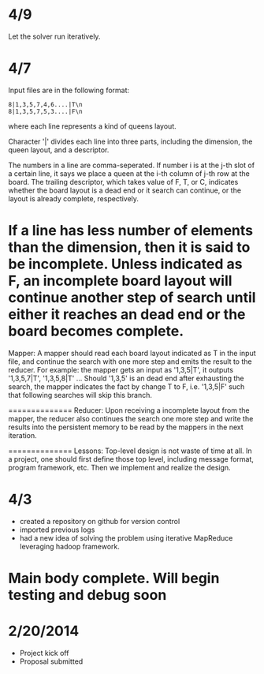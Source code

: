 # 4/9
Let the solver run iteratively.


# 4/7
Input files are in the following format:

    8|1,3,5,7,4,6....|T\n
    8|1,3,5,7,5,3....|F\n

where each line represents a kind of queens layout.

Character '|' divides each line into three parts, including the dimension, the
queen layout, and a descriptor.

The numbers in a line are comma-seperated. If number i is at the j-th slot of
a certain line, it says we place a queen at the i-th column of j-th row at the
board. The trailing descriptor, which takes value of F, T, or C, indicates whether the board layout is a dead end or
it search can continue, or the layout is already complete, respectively.

If a line has less number of elements than the dimension, then it is said to be incomplete.
Unless indicated as F, an incomplete board layout will continue another step of
search until either it reaches an dead end or the board becomes complete.
=============
Mapper:
A mapper should read each board layout indicated as T in the input file, and
continue the search with one more step and emits the result to the reducer.
For example: the mapper gets an input as '1,3,5|T', it outputs '1,3,5,7|T',
'1,3,5,8|T' ... Should '1,3,5' is an dead end after exhausting the search, the
mapper indicates the fact by change T to F, i.e. '1,3,5|F' such that following
searches will skip this branch.

==============
Reducer:
Upon receiving a incomplete layout from the mapper, the reducer also continues
the search one more step and write the results into the persistent memory to be
read by the mappers in the next iteration.

==============
Lessons:
Top-level design is not waste of time at all.
In a project, one should first define those top level, including message format,
program framework, etc.
Then we implement and realize the design.

# 4/3
+ created a repository on github for version control
+ imported previous logs
+ had a new idea of solving the problem using iterative MapReduce leveraging
  hadoop framework.

Main body complete.
Will begin testing and debug soon
========================

# 2/20/2014
+ Project kick off
+ Proposal submitted
